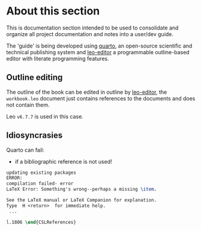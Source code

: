 # About this section

This is documentation section intended to be used to consolidate and organize all project documentation and notes into a user/dev guide.

The 'guide' is being developed using [quarto](https://quarto.org), an open-source scientific and technical publishing system and [leo-editor](https://leo-editor.github.io/leo-editor/) a programmable outline-based editor with literate programming features.

## Outline editing

The outline of the book can be edited in outline by [leo-editor](https://leo-editor.github.io/leo-editor), the `workbook.leo` document just contains references to the documents and does not contain them.

Leo `v6.7.7` is used in this case.


## Idiosyncrasies

Quarto can fail:

- if a bibliographic reference is not used!

```latex
updating existing packages
ERROR:
compilation failed- error
LaTeX Error: Something's wrong--perhaps a missing \item.

See the LaTeX manual or LaTeX Companion for explanation.
Type  H <return>  for immediate help.
 ...

l.1806 \end{CSLReferences}
```
